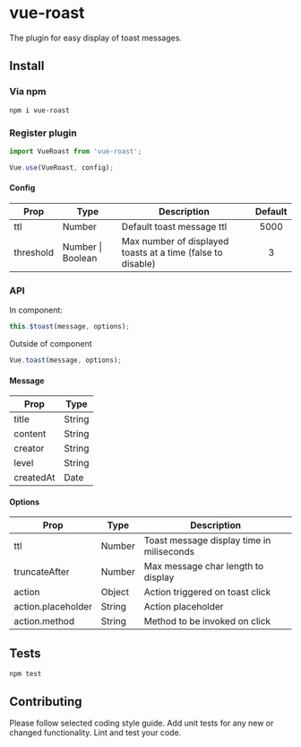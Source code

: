 # vue-roast
The plugin for easy display of toast messages.

## Install

### Via npm
`npm i vue-roast`
### Register plugin
```js
import VueRoast from 'vue-roast';

Vue.use(VueRoast, config);
```
#### Config
| Prop          | Type          | Description               |Default   |
| ------------- |---------------|---------------------------|:--------:|
| ttl           | Number        | Default toast message ttl  | 5000      |
| threshold      | Number \| Boolean | Max number of displayed toasts at a time (false to disable) | 3 |


### API
In component:
```js
this.$toast(message, options);
```

Outside of component
```js
Vue.toast(message, options);
```

#### Message
| Prop               | Type     |
| ------------------ | -------- |
| title              | String   |
| content            | String   |
| creator            | String   |
| level              | String   |
| createdAt          | Date     |
#### Options
| Prop               | Type     | Description                               |
| ------------------ | -------- | ----------------------------------------- |
| ttl                | Number   | Toast message display time in miliseconds |
| truncateAfter      | Number   | Max message char length to display        |
| action             | Object   | Action triggered on toast click           |
| action.placeholder | String   | Action placeholder                        |
| action.method      | String   | Method to be invoked on click             |

## Tests

`npm test`

## Contributing

Please follow selected coding style guide.
Add unit tests for any new or changed functionality.
Lint and test your code.
